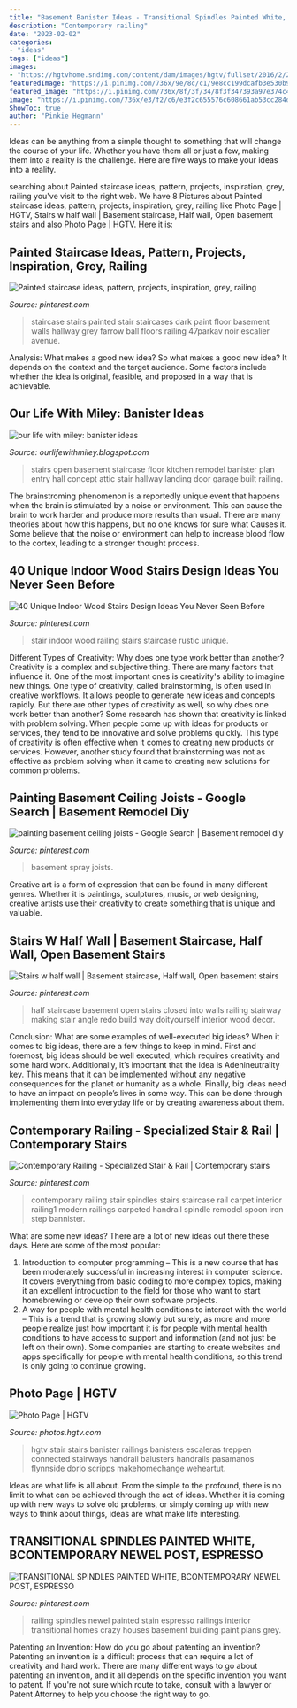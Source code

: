 ```yaml
---
title: "Basement Banister Ideas - Transitional Spindles Painted White, Bcontemporary Newel Post, Espresso"
description: "Contemporary railing"
date: "2023-02-02"
categories:
- "ideas"
tags: ["ideas"]
images:
- "https://hgtvhome.sndimg.com/content/dam/images/hgtv/fullset/2016/2/22/1/sh2016_living_room__transition_to_entry_stairway_v.jpg.rend.hgtvcom.616.924.suffix/1456195748378.jpeg"
featuredImage: "https://i.pinimg.com/736x/9e/8c/c1/9e8cc199dcafb3e530b938fa731d58a3.jpg"
featured_image: "https://i.pinimg.com/736x/8f/3f/34/8f3f347393a97e374c40270b6d2d68de.jpg"
image: "https://i.pinimg.com/736x/e3/f2/c6/e3f2c655576c608661ab53cc284d9f0c.jpg"
ShowToc: true
author: "Pinkie Hegmann"
---
```



Ideas can be anything from a simple thought to something that will change the course of your life. Whether you have them all or just a few, making them into a reality is the challenge. Here are five ways to make your ideas into a reality.

	

		
searching about Painted staircase ideas, pattern, projects, inspiration, grey, railing you've visit to the right web. We have 8 Pictures about Painted staircase ideas, pattern, projects, inspiration, grey, railing like Photo Page | HGTV, Stairs w half wall | Basement staircase, Half wall, Open basement stairs and also Photo Page | HGTV. Here it is:
		
    
## Painted Staircase Ideas, Pattern, Projects, Inspiration, Grey, Railing

<img loading=lazy src="https://i.pinimg.com/originals/f2/16/51/f21651b81041e155dbaca50c54ca5c17.jpg" onerror="this.onerror=null;this.src='https://tse1.mm.bing.net/th?id=OIP.Kq867Wr8FC9R5-31Kdt2agHaK8&amp;pid=15.1';" alt="Painted staircase ideas, pattern, projects, inspiration, grey, railing">

_Source: pinterest.com_

>staircase stairs painted stair staircases dark paint floor basement walls hallway grey farrow ball floors railing 47parkav noir escalier avenue. 

	

Analysis: What makes a good new idea?
So what makes a good new idea? It depends on the context and the target audience. Some factors include whether the idea is original, feasible, and proposed in a way that is achievable.

    
## Our Life With Miley: Banister Ideas

<img loading=lazy src="http://4.bp.blogspot.com/_YCuDuVA8jD8/TMCJGGx54JI/AAAAAAAAPJI/n0zh2VvmXGk/s1600/HouzzImage.jpg" onerror="this.onerror=null;this.src='https://tse1.mm.bing.net/th?id=OIP.D3n0P7qJX0F5fEJd_98oCwAAAA&amp;pid=15.1';" alt="our life with miley: banister ideas">

_Source: ourlifewithmiley.blogspot.com_

>stairs open basement staircase floor kitchen remodel banister plan entry hall concept attic stair hallway landing door garage built railing. 

	

The brainstroming phenomenon is a reportedly unique event that happens when the brain is stimulated by a noise or environment. This can cause the brain to work harder and produce more results than usual. There are many theories about how this happens, but no one knows for sure what Causes it. Some believe that the noise or environment can help to increase blood flow to the cortex, leading to a stronger thought process.

    
## 40 Unique Indoor Wood Stairs Design Ideas You Never Seen Before

<img loading=lazy src="https://i.pinimg.com/736x/8f/3f/34/8f3f347393a97e374c40270b6d2d68de.jpg" onerror="this.onerror=null;this.src='https://tse3.mm.bing.net/th?id=OIP.n5AAo1MCI470plqop_l_8QHaLG&amp;pid=15.1';" alt="40 Unique Indoor Wood Stairs Design Ideas You Never Seen Before">

_Source: pinterest.com_

>stair indoor wood railing stairs staircase rustic unique. 

	

Different Types of Creativity: Why does one type work better than another?
Creativity is a complex and subjective thing. There are many factors that influence it. One of the most important ones is creativity's ability to imagine new things. One type of creativity, called brainstorming, is often used in creative workflows. It allows people to generate new ideas and concepts rapidly. But there are other types of creativity as well, so why does one work better than another?
Some research has shown that creativity is linked with problem solving. When people come up with ideas for products or services, they tend to be innovative and solve problems quickly. This type of creativity is often effective when it comes to creating new products or services. However, another study found that brainstorming was not as effective as problem solving when it came to creating new solutions for common problems.

    
## Painting Basement Ceiling Joists - Google Search | Basement Remodel Diy

<img loading=lazy src="https://i.pinimg.com/736x/e3/f2/c6/e3f2c655576c608661ab53cc284d9f0c.jpg" onerror="this.onerror=null;this.src='https://tse3.mm.bing.net/th?id=OIP.EWe0D5wb2pxgfMKa52PohAHaF7&amp;pid=15.1';" alt="painting basement ceiling joists - Google Search | Basement remodel diy">

_Source: pinterest.com_

>basement spray joists. 

	

Creative art is a form of expression that can be found in many different genres. Whether it is paintings, sculptures, music, or web designing, creative artists use their creativity to create something that is unique and valuable.

    
## Stairs W Half Wall | Basement Staircase, Half Wall, Open Basement Stairs

<img loading=lazy src="https://i.pinimg.com/originals/5a/2a/d8/5a2ad894f3b4bb40beda227c370894ad.jpg" onerror="this.onerror=null;this.src='https://tse4.mm.bing.net/th?id=OIP.BVaUFsAOGU2a33dunyAoiQHaJ4&amp;pid=15.1';" alt="Stairs w half wall | Basement staircase, Half wall, Open basement stairs">

_Source: pinterest.com_

>half staircase basement open stairs closed into walls railing stairway making stair angle redo build way doityourself interior wood decor. 

	

Conclusion: What are some examples of well-executed big ideas?
When it comes to big ideas, there are a few things to keep in mind. First and foremost, big ideas should be well executed, which requires creativity and some hard work. Additionally, it’s important that the idea is Adenineutrality key. This means that it can be implemented without any negative consequences for the planet or humanity as a whole. Finally, big ideas need to have an impact on people’s lives in some way. This can be done through implementing them into everyday life or by creating awareness about them.

    
## Contemporary Railing - Specialized Stair &amp; Rail | Contemporary Stairs

<img loading=lazy src="https://i.pinimg.com/736x/f2/41/fb/f241fb64d68ce0ee2d08540f92754469.jpg" onerror="this.onerror=null;this.src='https://tse4.mm.bing.net/th?id=OIP.zquNAGDZR9O0dMNus9a3iAHaKE&amp;pid=15.1';" alt="Contemporary Railing - Specialized Stair &amp; Rail | Contemporary stairs">

_Source: pinterest.com_

>contemporary railing stair spindles stairs staircase rail carpet interior railing1 modern railings carpeted handrail spindle remodel spoon iron step bannister. 

	

What are some new ideas?
There are a lot of new ideas out there these days. Here are some of the most popular: 
1) Introduction to computer programming – This is a new course that has been moderately successful in increasing interest in computer science. It covers everything from basic coding to more complex topics, making it an excellent introduction to the field for those who want to start homebrewing or develop their own software projects. 
2) A way for people with mental health conditions to interact with the world – This is a trend that is growing slowly but surely, as more and more people realize just how important it is for people with mental health conditions to have access to support and information (and not just be left on their own). Some companies are starting to create websites and apps specifically for people with mental health conditions, so this trend is only going to continue growing.

    
## Photo Page | HGTV

<img loading=lazy src="https://hgtvhome.sndimg.com/content/dam/images/hgtv/fullset/2016/2/22/1/sh2016_living_room__transition_to_entry_stairway_v.jpg.rend.hgtvcom.616.924.suffix/1456195748378.jpeg" onerror="this.onerror=null;this.src='https://tse3.mm.bing.net/th?id=OIP.moDY_RoYs2-yDxaMXoC70AHaLH&amp;pid=15.1';" alt="Photo Page | HGTV">

_Source: photos.hgtv.com_

>hgtv stair stairs banister railings banisters escaleras treppen connected stairways handrail balusters handrails pasamanos flynnside dorio scripps makehomechange weheartut. 

	

Ideas are what life is all about. From the simple to the profound, there is no limit to what can be achieved through the act of ideas. Whether it is coming up with new ways to solve old problems, or simply coming up with new ways to think about things, ideas are what make life interesting.

    
## TRANSITIONAL SPINDLES PAINTED WHITE, BCONTEMPORARY NEWEL POST, ESPRESSO

<img loading=lazy src="https://i.pinimg.com/736x/9e/8c/c1/9e8cc199dcafb3e530b938fa731d58a3.jpg" onerror="this.onerror=null;this.src='https://tse1.mm.bing.net/th?id=OIP.jn4OcZbbPXcYk2lOS7cwFQHaJ3&amp;pid=15.1';" alt="TRANSITIONAL SPINDLES PAINTED WHITE, BCONTEMPORARY NEWEL POST, ESPRESSO">

_Source: pinterest.com_

>railing spindles newel painted stain espresso railings interior transitional homes crazy houses basement building paint plans grey. 

	

Patenting an Invention: How do you go about patenting an invention?
Patenting an invention is a difficult process that can require a lot of creativity and hard work. There are many different ways to go about patenting an invention, and it all depends on the specific invention you want to patent. If you're not sure which route to take, consult with a lawyer or Patent Attorney to help you choose the right way to go.

